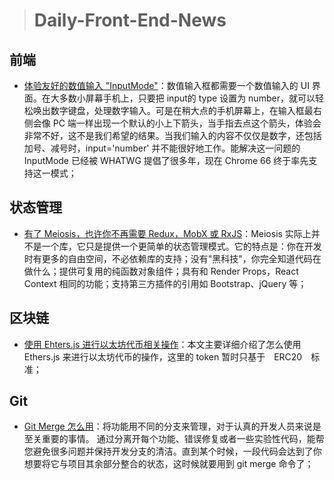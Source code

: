 
> # Daily-Front-End-News

## 前端

- [体验友好的数值输入 "InputMode"](https://css-tricks.com/finger-friendly-numerical-inputs-with-inputmode/)：数值输入框都需要一个数值输入的 UI 界面。在大多数小屏幕手机上，只要把 input的 type 设置为 number，就可以轻松唤出数字键盘，处理数字输入。可是在稍大点的手机屏幕上，在输入框最右侧会像 PC 端一样出现一个默认的小上下箭头，当手指去点这个箭头，体验会非常不好，这不是我们希望的结果。当我们输入的内容不仅仅是数字，还包括加号、减号时，input='number' 并不能很好地工作。能解决这一问题的 InputMode 已经被 WHATWG 提倡了很多年，现在 Chrome 66 终于率先支持这一模式；

## 状态管理

- [有了 Meiosis，也许你不再需要 Redux，MobX 或 RxJS](https://medium.com/@foxdonut00/you-dont-need-redux-mobx-rxjs-cerebral-6a735b150a02)：Meiosis 实际上并不是一个库，它只是提供一个更简单的状态管理模式。它的特点是：你在开发时有更多的自由空间，不必依赖库的支持；没有"黑科技"，你完全知道代码在做什么；提供可复用的纯函数对象组件；具有和 Render Props，React Context 相同的功能；支持第三方插件的引用如 Bootstrap、jQuery 等；

## 区块链

- [使用 Ehters.js 进行以太坊代币相关操作](http://suo.im/4Advpp)：本文主要详细介绍了怎么使用 Ethers.js 来进行以太坊代币的操作，这里的 token 暂时只基于　ERC20　标准；

## Git

- [Git Merge 怎么用](https://dev.to/neshaz/how-to-use-git-merge-the-correctway-25pd)：将功能用不同的分支来管理，对于认真的开发人员来说是至关重要的事情。 通过分离开每个功能、错误修复或者一些实验性代码，能帮您避免很多问题并保持开发分支的清洁。直到某个时候，一段代码会达到了你想要将它与项目其余部分整合的状态，这时候就要用到 git merge 命令了；